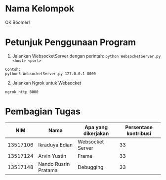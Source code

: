 # Nama Kelompok
OK Boomer!

# Petunjuk Penggunaan Program
1. Jalankan WebsocketServer dengan perintah:
`python WebsocketServer.py <host> <port>`
```
Contoh:
python3 WebsocketServer.py 127.0.0.1 8000
```
2. Jalankan Ngrok untuk Websocket
```
ngrok http 8000
```

# Pembagian Tugas
| NIM      | Nama                 | Apa yang dikerjakan | Persentase kontribusi |
|----------|----------------------|---------------------|-----------------------|
| 13517106 | Ikraduya Edian       | Websocket Server    | 33                    |
| 13517124 | Arvin Yustin         | Frame               | 33                    |
| 13517148 | Nando Rusrin Pratama | Debugging           | 33                    |
